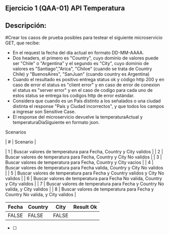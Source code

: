 ## Ejercicio 1 (QAA-01) API Temperatura

## Descripción:

#Crear los casos de prueba posibles para testear el siguiente microservicio GET, que recibe:

- En el request la fecha del día actual en formato DD-MM-AAAA.
- Dos headers, el primero es "Country", cuyo dominio de valores puede ser "Chile" o "Argentina" y el segundo es "City", cuyo dominio de valores es "Santiago","Arica", "Chiloe" (cuando se trata de Country Chile) y "BuenosAires", "SanJuan" (cuando country es Argentina)
- Cuando el resultado es positivo entrega status ok y código http 200 y en caso de error el status es "client error" y en caso de error de conexion el status es "server error" y en el caso de codigo para cada uno de estos status se entrega los codigos http de error estándar.
- Considera que cuando es un País distinto a los señalados o una ciudad distinta el response "País y Ciudad incorrectos", y que todos los campos a ingresar son Sensitive Case.
- El response del microservicio devuelve la temperaturaActual y temperaturaDiaSiguiente en formato json.

Scenarios

| # | Scenario |

| 1 | Buscar valores de temperatura para Fecha, Country y City validos |
| 2 | Buscar valores de temperatura para Fecha, Country y City No validos |
| 3 | Buscar valores de temperatura para Fecha, Country y City vacios |
| 4 | Buscar valores de temperatura para Fecha valida, Country y City No validos |
| 5 | Buscar valores de temperatura para Fecha y Country validos y City No validos |
| 6 | Buscar valores de temperatura para Fecha No valida, Country y City validos |
| 7 | Buscar valores de temperatura para Fecha y Country No valida,  y City validos |
| 8 | Buscar valores de temperatura para Fecha y Country No valida,  y City validos |

| Fecha | Country | City | Result Ok |
| --- | --- | --- | --- |
| FALSE | FALSE | FALSE |  |

- [ ]
